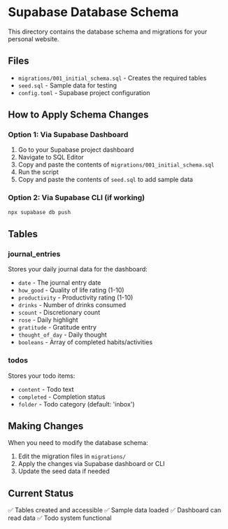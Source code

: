 # Supabase Database Schema

This directory contains the database schema and migrations for your personal website.

## Files

- `migrations/001_initial_schema.sql` - Creates the required tables
- `seed.sql` - Sample data for testing
- `config.toml` - Supabase project configuration

## How to Apply Schema Changes

### Option 1: Via Supabase Dashboard
1. Go to your Supabase project dashboard
2. Navigate to SQL Editor
3. Copy and paste the contents of `migrations/001_initial_schema.sql`
4. Run the script
5. Copy and paste the contents of `seed.sql` to add sample data

### Option 2: Via Supabase CLI (if working)
```bash
npx supabase db push
```

## Tables

### journal_entries
Stores your daily journal data for the dashboard:
- `date` - The journal entry date
- `how_good` - Quality of life rating (1-10)
- `productivity` - Productivity rating (1-10)
- `drinks` - Number of drinks consumed
- `scount` - Discretionary count
- `rose` - Daily highlight
- `gratitude` - Gratitude entry
- `thought_of_day` - Daily thought
- `booleans` - Array of completed habits/activities

### todos
Stores your todo items:
- `content` - Todo text
- `completed` - Completion status
- `folder` - Todo category (default: 'inbox')

## Making Changes

When you need to modify the database schema:
1. Edit the migration files in `migrations/`
2. Apply the changes via Supabase dashboard or CLI
3. Update the seed data if needed

## Current Status

✅ Tables created and accessible
✅ Sample data loaded
✅ Dashboard can read data
✅ Todo system functional 
